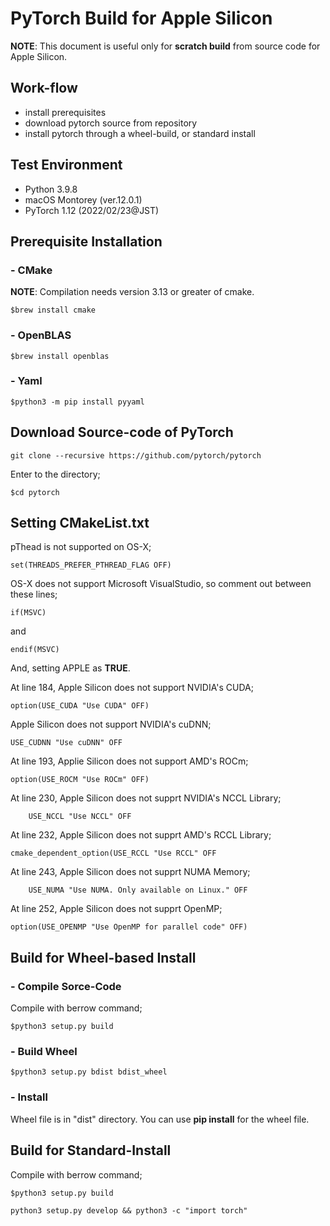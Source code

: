 # PyTorch Build for Apple Silicon
**NOTE**: This document is useful only for **scratch build** from source code for Apple Silicon.

## Work-flow
- install prerequisites
- download pytorch source from repository
- install pytorch through a wheel-build, or standard install

## Test Environment
- Python 3.9.8
- macOS Montorey (ver.12.0.1)
- PyTorch 1.12 (2022/02/23@JST)
## Prerequisite Installation

### - CMake
**NOTE**: Compilation needs version 3.13 or greater of cmake.
```
$brew install cmake
```
### - OpenBLAS
```
$brew install openblas
```
### - Yaml
```
$python3 -m pip install pyyaml
```

## Download Source-code of PyTorch
```
git clone --recursive https://github.com/pytorch/pytorch
```

Enter to the directory;
```
$cd pytorch
```

## Setting CMakeList.txt
pThead is not supported on OS-X;
```
set(THREADS_PREFER_PTHREAD_FLAG OFF)
```

OS-X does not support Microsoft VisualStudio, so comment out between these lines;
```
if(MSVC)
```
and
```
endif(MSVC)
```

And, setting APPLE as **TRUE**.

At line 184,
Apple Silicon does not support NVIDIA's CUDA;
```
option(USE_CUDA "Use CUDA" OFF)
```
Apple Silicon does not support NVIDIA's cuDNN;
```
USE_CUDNN "Use cuDNN" OFF
```

At line 193,
Applie Silicon does not support AMD's ROCm;
```
option(USE_ROCM "Use ROCm" OFF)
```

At line 230,
Apple Silicon does not supprt NVIDIA's NCCL Library;
```
    USE_NCCL "Use NCCL" OFF
```
At line 232,
Apple Silicon does not supprt AMD's RCCL Library;
```
cmake_dependent_option(USE_RCCL "Use RCCL" OFF
```

At line 243,
Apple Silicon does not supprt NUMA Memory;
```
    USE_NUMA "Use NUMA. Only available on Linux." OFF
```


At line 252,
Apple Silicon does not supprt OpenMP;
```
option(USE_OPENMP "Use OpenMP for parallel code" OFF)
```
## Build for Wheel-based Install
### - Compile Sorce-Code
Compile with berrow command;
```
$python3 setup.py build
```
### - Build Wheel
```
$python3 setup.py bdist bdist_wheel
```
### - Install
Wheel file is in "dist" directory.
You can use **pip install** for the wheel file.

## Build for Standard-Install
Compile with berrow command;
```
$python3 setup.py build
```
```
python3 setup.py develop && python3 -c "import torch"
```